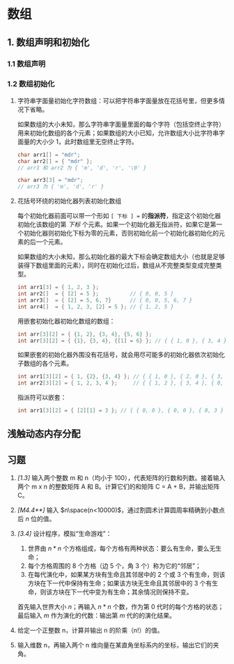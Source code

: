 # 数组

## 1. 数组声明和初始化

### 1.1 数组声明

### 1.2 数组初始化

1. 字符串字面量初始化字符数组：可以把字符串字面量放在花括号里，但更多情况下省略。

   如果数组的大小未知，那么字符串字面量里面的每个字符（包括空终止字符）用来初始化数组的各个元素；如果数组的大小已知，允许数组大小比字符串字面量的大小少 1，此时数组里无空终止字符。

   ```c
   char arr1[] = "mdr";
   char arr2[] = { "mdr" };
   // arr1 和 arr2 为 { 'm', 'd', 'r', '\0' }

   char arr3[3] = "mdr";
   // arr3 为 { 'm', 'd', 'r' }
   ```

2. 花括号环绕的初始化器列表初始化数组

   每个初始化器前面可以带一个形如 `[ 下标 ] =` 的**指派符**，指定这个初始化器初始化该数组的第 _下标_ 个元素。如果一个初始化器无指派符，如果它是第一个初始化器则初始化下标为零的元素，否则初始化前一个初始化器初始化的元素的后一个元素。

   如果数组的大小未知，那么初始化器的最大下标会确定数组大小（也就是足够装得下数组里面的元素），同时在初始化过后，数组从不完整类型变成完整类型。

   ```c
   int arr1[3] = { 1, 2, 3 };
   int arr2[]  = { [2] = 5 };          // { 0, 0, 5 }
   int arr3[]  = { [2] = 5, 6, 7}      // { 0, 0, 5, 6, 7 }
   int arr4[]  = { 1, 2, 3, [2] = 5 }; // { 1, 2, 5 }
   ```

   用嵌套初始化器初始化数组的数组：

   ```c
   int arr[3][2] = { {1, 2}, {3, 4}, {5, 6} };
   int arr[3][2] = { {1}, {3, 4}, {[1] = 6} }; // { { 1, 0 }, { 3, 4 }, { 0, 6 } }
   ```

   如果嵌套的初始化器外围没有花括号，就会用尽可能多的初始化器依次初始化子数组的各个元素。

   ```c
   int arr1[3][2] = { 1, {2}, {3, 4} }; // { { 1, 0 }, { 2, 0 }, { 3, 4 } }
   int arr2[3][2] = { 1, 2, 3, 4 };     // { { 1, 2 }, { 3, 4 }, { 0, 0 } }
   ```

   指派符可以嵌套：

   ```c
   int arr1[3][2] = { [2][1] = 3 }; // { { 0, 0 }, { 0, 0 }, { 0, 3 } }
   ```

## 浅触动态内存分配

## 习题

1. _[1.3]_ 输入两个整数 m 和 n（均小于 100），代表矩阵的行数和列数。接着输入两个 m x n 的整数矩阵 A 和 B。计算它们的和矩阵 C = A + B，并输出矩阵 C。

2. _[M4.4**]_ 输入 $n\space(n<10000)$，通过割圆术计算圆周率精确到小数点后 $n$ 位的值。

3. _[3.4]_ 设计程序，模拟“生命游戏”：
   1. 世界由 $n*n$ 个方格组成，每个方格有两种状态：要么有生命，要么无生命；
   2. 每个方格周围的 8 个方格（边 5 个，角 3 个）称为它的“邻居”；
   3. 在每代演化中，如果某方块有生命且其邻居中的 2 个或 3 个有生命，则该方块在下一代中保持有生命；如果该方块无生命且其邻居中的 3 个有生命，则该方块在下一代中变为有生命；其余情况则保持不变。

   首先输入世界大小 $n$；再输入 $n*n$ 个数，作为第 0 代时的每个方格的状态；最后输入 $m$ 作为演化的代数：输出第 $m$ 代的的演化结果。

4. 给定一个正整数 n，计算并输出 n 的阶乘（n!）的值。
5. 输入维数 n，再输入两个 n 维向量在某直角坐标系内的坐标，输出它们的夹角。
